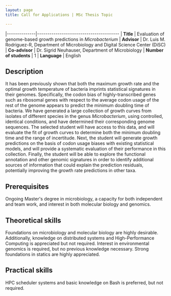 ```yaml
---
layout: page
title: Call for Applications | MSc Thesis Topic

---
```


|--------------|----------------------------------------
| **Title**    | Evaluation of genome-based growth predictions in _Microbacterium_
| **Advisor**  | Dr. Luis M. Rodriguez-R, Department of Microbiology and Digital Science Center (DiSC)
| **Co-advisor** | Dr. Sigrid Neuhauser, Department of Microbiology
| **Number of students** | 1
| **Language** | English

## Description
It has been previously shown that both the maximum growth rate and the optimal
growth temperature of bacteria imprints statistical signatures in their genomes.
Specifically, the codon bias of highly-transcribed genes such as ribosomal genes
with respect to the average codon usage of the rest of the genome appears to
predict the minimum doubling time of bacteria. We have generated a large
collection of growth curves from isolates of different species in the
genus _Microbacterium_, using controlled, identical conditions, and have
determined their corresponding genome sequences. The selected student will have
access to this data, and will evaluate the fit of growth curves to determine
both the minimum doubling time and the range of incertitude. Next, the student
will generate growth predictions on the basis of codon usage biases with
existing statistical models, and will provide a systematic evaluation of their
performance in this collection. Finally, the student will be able to explore the
functional annotation and other genomic signatures in order to identify
additional sources of information that could explain the prediction residuals,
potentially improving the growth rate predictions in other taxa.

## Prerequisites
Ongoing Master's degree in microbiology, a capacity for both independent and
team work, and interest in both molecular biology and genomics.

## Theoretical skills
Foundations on microbiology and molecular biology are highly desirable.
Additionally, knowledge on distributed systems and High-Performance Computing is
appreciated but not required. Interest in environmental genomics is required,
but no previous knowledge necessary. Strong foundations in statics are highly
appreciated.

## Practical skills
HPC scheduler systems and basic knowledge on Bash is preferred, but not
required.

